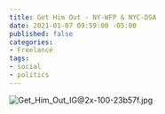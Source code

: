 ```yaml
---
title: Get Him Out - NY-WFP & NYC-DSA
date: 2021-01-07 09:59:00 -05:00
published: false
categories:
- Freelance
tags:
- social
- politics
---
```


![Get_Him_Out_IG@2x-100-23b57f.jpg](/uploads/Get_Him_Out_IG@2x-100-23b57f.jpg)